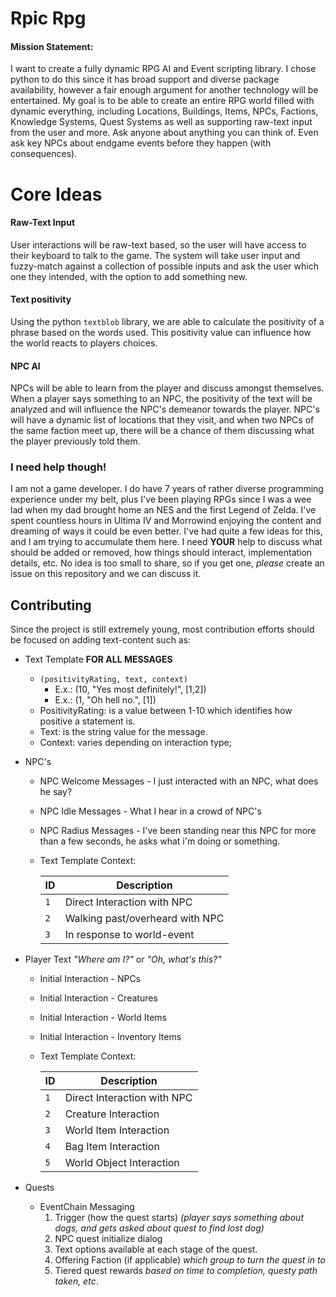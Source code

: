 # Rpic Rpg
#### Mission Statement:
I want to create a fully dynamic RPG AI and Event scripting library. I chose python to do this since it has broad support and diverse package availability, however a fair enough argument for another technology will be entertained. My goal is to be able to create an entire RPG world filled with dynamic everything, including Locations, Buildings, Items, NPCs, Factions, Knowledge Systems, Quest Systems as well as supporting raw-text input from the user and more. Ask anyone about anything you can think of. Even ask key NPCs about endgame events before they happen (with consequences).

# Core Ideas

#### Raw-Text Input
User interactions will be raw-text based, so the user will have access to their keyboard to talk to the game. The system will take user input and fuzzy-match against a collection of possible inputs and ask the user which one they intended, with the option to add something new.

#### Text positivity
Using the python `textblob` library, we are able to calculate the positivity of a phrase based on the words used. This positivity value can influence how the world reacts to players choices.

#### NPC AI
NPCs will be able to learn from the player and discuss amongst themselves. When a player says something to an NPC, the positivity of the text will be analyzed and will influence the NPC's demeanor towards the player. NPC's will have a dynamic list of locations that they visit, and when two NPCs of the same faction meet up, there will be a chance of them discussing what the player previously told them.

### I need help though!
I am not a game developer. I do have 7 years of rather diverse programming experience under my belt, plus I've been playing RPGs since I was a wee lad when my dad brought home an NES and the first Legend of Zelda. I've spent countless hours in Ultima IV and Morrowind enjoying the content and dreaming of ways it could be even better. I've had quite a few ideas for this, and I am trying to accumulate them here. I need **YOUR** help to discuss what should be added or removed, how things should interact, implementation details, etc. No idea is too small to share, so if you get one, *please* create an issue on this repository and we can discuss it.

## Contributing
Since the project is still extremely young, most contribution efforts should be focused on adding text-content such as:
* Text Template **FOR ALL MESSAGES**
  * `(positivityRating, text, context)`
    * E.x.: (10, "Yes most definitely!", [1,2])
    * E.x.: (1, "Oh hell no.", [1])
  * PositivityRating: is a value between 1-10 which identifies how positive a statement is.
  * Text: is the string value for the message.
  * Context: varies depending on interaction type;

* NPC's
  * NPC Welcome Messages - I just interacted with an NPC, what does he say?
  * NPC Idle Messages - What I hear in a crowd of NPC's
  * NPC Radius Messages - I've been standing near this NPC for more than a few seconds, he asks what i'm doing or something.
  * Text Template Context:

      | ID  | Description |
      | --- | ----------- |
      | `1` | Direct Interaction with NPC |
      | `2` | Walking past/overheard with NPC |
      | `3` | In response to world-event |

* Player Text *"Where am I?"* or *"Oh, what's this?"*
  * Initial Interaction - NPCs
  * Initial Interaction - Creatures
  * Initial Interaction - World Items
  * Initial Interaction - Inventory Items
  * Text Template Context:

      | ID  | Description |
      | --- | ----------- |
      | `1` | Direct Interaction with NPC |
      | `2` | Creature Interaction |
      | `3` | World Item Interaction |
      | `4` | Bag Item Interaction |
      | `5` | World Object Interaction |

* Quests
  * EventChain Messaging
    1. Trigger (how the quest starts) *(player says something about dogs, and gets asked about quest to find lost dog)*
    2. NPC quest initialize dialog
    3. Text options available at each stage of the quest.
    4. Offering Faction (if applicable) *which group to turn the quest in to*
    5. Tiered quest rewards *based on time to completion, questy path taken, etc*.

